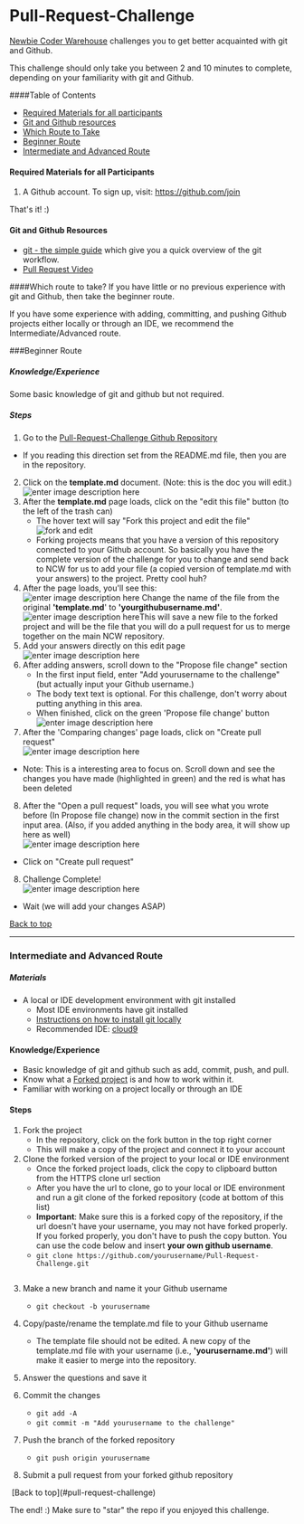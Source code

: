 # Pull-Request-Challenge
[Newbie Coder Warehouse](https://www.facebook.com/groups/1594816820775537/?fref=nf) challenges you to get better acquainted with git and Github.

This challenge should only take you between 2 and 10 minutes to complete, depending on your familiarity with git and Github.

####Table of Contents

* [Required Materials for all participants](#required-materials-for-all-participants)
* [Git and Github resources](#git-and-github-resources)
* [Which Route to Take](#which-route-to-take)
* [Beginner Route](#beginner-route)
* [Intermediate and Advanced Route](#intermediate-and-advanced-route)

#### Required Materials for all Participants
1. A Github account. To sign up, visit: https://github.com/join

That's it! :)

#### Git and Github Resources
- [git - the simple guide](http://rogerdudler.github.io/git-guide/) which give you a quick overview of the git workflow.
- [Pull Request Video](http://www.youtube.com/watch?v=YTbRzhQju4c)

####Which route to take?
If you have little or no previous experience with git and Github, then take the beginner route.

If you have some experience with adding, committing, and pushing Github projects either locally or through an IDE, we recommend the Intermediate/Advanced route.

###Beginner Route
##### Knowledge/Experience
Some basic knowledge of git and github but not required.

##### Steps
1. Go to the [Pull-Request-Challenge Github Repository](https://github.com/newbiecoderwarehouse/Pull-Request-Challenge)
 - If you reading this direction set from the README.md file, then you are in the repository.
2. Click on the **template.md** document. (Note: this is the doc you will edit.) <br>![enter image description here](https://s3-us-west-2.amazonaws.com/newbie-coder-warehouse/images/beginner-steps/templatemd.png "template.md")
3. After the **template.md** page loads, click on the "edit this file" button (to the left of the trash can)
	- The hover text will say "Fork this project and edit the file" <br> ![fork and edit](https://s3-us-west-2.amazonaws.com/newbie-coder-warehouse/images/beginner-steps/edit-fork-file.png)
	- Forking projects means that you have a version of this repository connected to your Github account. So basically you have the complete version of the challenge for you to change and send back to NCW for us to add your file (a copied version of template.md with your answers) to the project. Pretty cool huh?
4. After the page loads, you'll see this:<br> ![enter image description here](https://s3-us-west-2.amazonaws.com/newbie-coder-warehouse/images/beginner-steps/edit-file-result.png) Change the name of the file from the original **'template.md**' to **'yourgithubusername.md'**. <br> ![enter image description here](https://s3-us-west-2.amazonaws.com/newbie-coder-warehouse/images/beginner-steps/rename-file.png)This will save a new file to the forked project and will be the file that you will do a pull request for us to merge together on the main NCW repository.
5. Add your answers directly on this edit page <br> ![enter image description here](https://s3-us-west-2.amazonaws.com/newbie-coder-warehouse/images/beginner-steps/add-answers.png)
6.  After adding answers, scroll down to the "Propose file change" section
	- In the first input field, enter "Add yourusername to the challenge" (but actually input your Github username.)
	- The body text text is optional. For this challenge, don't worry about putting anything in this area.
	- When finished, click on the green 'Propose file change' button <br> ![enter image description here](https://s3-us-west-2.amazonaws.com/newbie-coder-warehouse/images/beginner-steps/propose-file-change.png)
7. After the 'Comparing changes' page loads, click on "Create pull request" <br> ![enter image description here](https://s3-us-west-2.amazonaws.com/newbie-coder-warehouse/images/beginner-steps/comparing-changes.png)
 - Note: This is a interesting area to focus on. Scroll down and see the changes you have made (highlighted in green) and the red is what has been deleted
8. After the "Open a pull request" loads, you will see what you wrote before (In Propose file change) now in the commit section in the first input area. (Also, if you added anything in the body area, it will show up here as well) <br> ![enter image description here](https://s3-us-west-2.amazonaws.com/newbie-coder-warehouse/images/beginner-steps/after-click-Open+a+pull+request.png)
- Click on "Create pull request"
8. Challenge Complete! <br> ![enter image description here](https://s3-us-west-2.amazonaws.com/newbie-coder-warehouse/images/beginner-steps/once-done.png)
 - Wait (we will add your changes ASAP)

[Back to top](#pull-request-challenge)

----------

### Intermediate and Advanced Route
##### Materials
- A local or IDE development environment with git installed
  - Most IDE environments have git installed
  - [Instructions on how to install git locally](https://git-scm.com/book/en/v2/Getting-Started-Installing-Git)
  - Recommended IDE: [cloud9](https://c9.io/)

#### Knowledge/Experience
- Basic knowledge of git and github such as add, commit, push, and pull.
- Know what a [Forked project](https://help.github.com/articles/fork-a-repo/) is and how to work within it.
- Familiar with working on a project locally or through an IDE

#### Steps
 1. Fork the project
	 - In the repository, click on the fork button in the top right corner
	 - This will make a copy of the project and connect it to your account
 2. Clone the forked version of the project to your local or IDE environment
	 - Once the forked project loads, click the copy to clipboard button from the HTTPS clone url section
	 - After you have the url to clone, go to your local or IDE environment and run a git clone of the forked repository (code at bottom of this list)
	  - **Important**: Make sure this is a forked copy of the repository, if the url doesn't have your username, you may not have forked properly. If you forked properly, you don't have to push the copy button. You can use the code below and insert **your own github username**.
    - `git clone https://github.com/yourusername/Pull-Request-Challenge.git`

 <IMAGE int-adv-top-image.png>

 3. Make a new branch and name it your Github username
    - `git checkout -b yourusername`

 4. Copy/paste/rename the template.md file to your Github username
     - The template file should not be edited. A new copy of the template.md file with your username (i.e., **'yourusername.md'**) will make it easier to merge into the repository.
 5. Answer the questions and save it
 6. Commit the changes
     - `git add -A`
     - `git commit -m "Add yourusername to the challenge"`
 7. Push the branch of the forked repository
     - `git push origin yourusername`
 8. Submit a pull request from your forked github repository
<IMAGE int-adv-pull-request-after-last-step.png>
[Back to top](#pull-request-challenge)

The end! :) Make sure to "star" the repo if you enjoyed this challenge.

